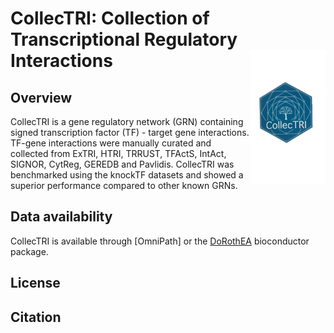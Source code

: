 # CollecTRI: **Collec**tion of **T**ranscriptional **R**egulatory **I**nteractions <img src="man/figures/CollecTRI_logo_tmp.png" align="right" width="120" />

<!-- badges: start -->
<!-- badges: end -->

## Overview
CollecTRI is a gene regulatory network (GRN) containing signed transcription factor
(TF) - target gene interactions. TF-gene interactions were manually curated and 
collected from ExTRI, HTRI, TRRUST, TFActS, IntAct, SIGNOR, CytReg, GEREDB and 
Pavlidis. CollecTRI was benchmarked using the knockTF datasets and showed a
superior performance compared to other known GRNs.


## Data availability 

CollecTRI is available through 
[OmniPath] or the 
[DoRothEA](http://bioconductor.org/packages/release/data/experiment/html/dorothea.html) 
bioconductor package.

## License


## Citation
> 
